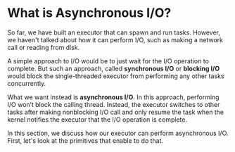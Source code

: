 # What is Asynchronous I/O?

So far, we have built an executor that can spawn and run tasks. However, we haven't talked about how it can perform I/O, such as 
making a network call or reading from disk.

A simple approach to I/O would be to just wait for the I/O operation to complete. But such an approach, called **synchronous I/O** or **blocking I/O** would block the single-threaded executor from performing any other tasks concurrently.

What we want instead is **asynchronous I/O**. In this approach, performing I/O won’t block the calling thread. Instead, the executor switches to other tasks after making nonblocking I/O call and only resume the task when the kernel notifies the executor that the 
I/O operation is complete.

In this section, we discuss how our executor can perform asynchronous I/O. First, let's look at the primitives that enable to do that.